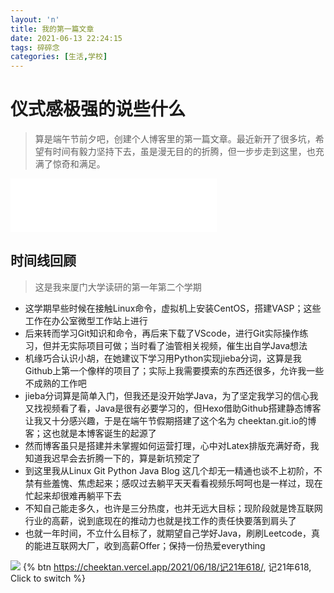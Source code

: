 ```yaml
---
layout: 'n'
title: 我的第一篇文章
date: 2021-06-13 22:24:15
tags: 碎碎念
categories: [生活,学校]
---
```

# 仪式感极强的说些什么
>算是端午节前夕吧，创建个人博客里的第一篇文章。最近新开了很多坑，希望有时间有毅力坚持下去，虽是漫无目的的折腾，但一步步走到这里，也充满了惊奇和满足。
<!-- more -->

<iframe frameborder="no" border="0" marginwidth="0" marginheight="0" width=330 height=86 src="//music.163.com/outchain/player?type=2&id=16435049&auto=1&height=66"></iframe>

## 时间线回顾
>这是我来厦门大学读研的第一年第二个学期
- 这学期早些时候在接触Linux命令，虚拟机上安装CentOS，搭建VASP；这些工作在办公室微型工作站上进行
- 后来转而学习Git知识和命令，再后来下载了VScode，进行Git实际操作练习，但并无实际项目可做；当时看了油管相关视频，催生出自学Java想法
- 机缘巧合认识小胡，在她建议下学习用Python实现jieba分词，这算是我Github上第一个像样的项目了；实际上我需要摸索的东西还很多，允许我一些不成熟的工作吧
- jieba分词算是简单入门，但我还是没开始学Java，为了坚定我学习的信心我又找视频看了看，Java是很有必要学习的，但Hexo借助Github搭建静态博客让我又十分感兴趣，于是在端午节假期搭建了这个名为 cheektan.git.io的博客；这也就是本博客诞生的起源了
- 然而博客虽只是搭建并未掌握如何运营打理，心中对Latex排版充满好奇，我知道我迟早会去折腾一下的，算是新坑预定了
- 到这里我从Linux Git Python Java Blog 这几个却无一精通也谈不上初阶，不禁有些羞愧、焦虑起来；感叹过去躺平天天看看视频乐呵呵也是一样过，现在忙起来却很难再躺平下去
- 不知自己能走多久，也许是三分热度，也并无远大目标；现阶段就是馋互联网行业的高薪，说到底现在的推动力也就是找工作的责任快要落到肩头了
- 也就一年时间，不立什么目标了，就期望自己学好Java，刷刷Leetcode，真的能进互联网大厂，收到高薪Offer；保持一份热爱everything

![](https://cdn.jsdelivr.net/gh/cheektan/img@master/img/wallpaper.jpg)
{% btn https://cheektan.vercel.app/2021/06/18/记21年618/, 记21年618, Click to switch %}
